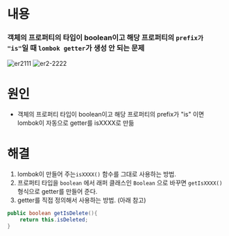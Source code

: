 # 내용
### 객체의 프로퍼티의 타입이 boolean이고 해당 프로퍼티의 `prefix가 "is"`일 때 `lombok getter`가 생성 안 되는 문제
![er2111](https://user-images.githubusercontent.com/67107008/132613818-593efb12-773f-4ae6-9d1d-091750677e34.png)
![er2-2222](https://user-images.githubusercontent.com/67107008/132613819-017c557e-ffd4-46f2-ae40-b6a3c661b2c0.png)
# 원인
- 객체의 프로퍼티 타입이 boolean이고 해당 프로퍼티의 prefix가 "is" 이면 lombok이 자동으로 getter를 isXXXX로 만듦
# 해결
1. lombok이 만들어 주는`isXXXX()` 함수를 그대로 사용하는 방법.
2. 프로퍼티 타입을 `boolean` 에서 래퍼 클래스인 `Boolean` 으로 바꾸면 `getIsXXXX()` 형식으로 getter를 만들어 준다.
3. getter를 직접 정의해서 사용하는 방법. (아래 참고)
```java
public boolean getIsDelete(){
    return this.isDeleted;
} 
```